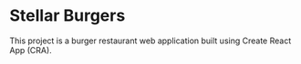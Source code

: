 # Stellar Burgers

This project is a burger restaurant web application built using Create React App (CRA).
